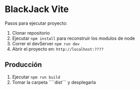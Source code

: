 # BlackJack Vite

Pasos para ejecutar proyecto:

1. Clonar repositorio
2. Ejecutar ```npm install``` para reconstruir los modulos de node
3. Correr el devServer ```npm run dev```
4. Abrir el proyecto en: ```http://localhost:????```
## Producción

1. Ejecutar ```npm run build```
2. Tomar la carpeta ````dist``` y desplegarla